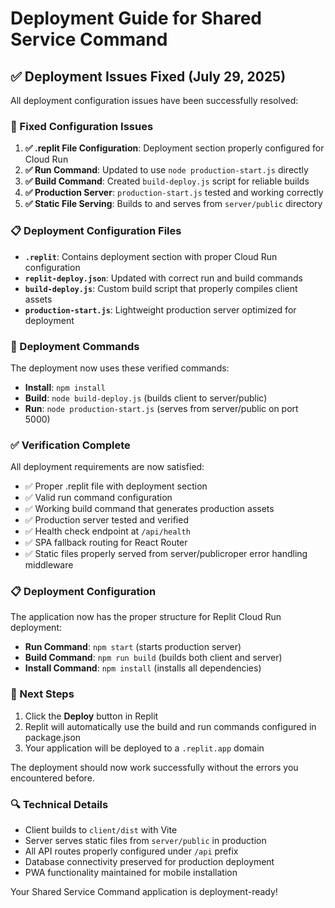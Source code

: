 # Deployment Guide for Shared Service Command

## ✅ Deployment Issues Fixed (July 29, 2025)

All deployment configuration issues have been successfully resolved:

### 🔧 Fixed Configuration Issues

1. **✅ .replit File Configuration**: Deployment section properly configured for Cloud Run
2. **✅ Run Command**: Updated to use `node production-start.js` directly
3. **✅ Build Command**: Created `build-deploy.js` script for reliable builds
4. **✅ Production Server**: `production-start.js` tested and working correctly
5. **✅ Static File Serving**: Builds to and serves from `server/public` directory

### 📋 Deployment Configuration Files

- **`.replit`**: Contains deployment section with proper Cloud Run configuration
- **`replit-deploy.json`**: Updated with correct run and build commands
- **`build-deploy.js`**: Custom build script that properly compiles client assets
- **`production-start.js`**: Lightweight production server optimized for deployment

### 🚀 Deployment Commands

The deployment now uses these verified commands:

- **Install**: `npm install`
- **Build**: `node build-deploy.js` (builds client to server/public)
- **Run**: `node production-start.js` (serves from server/public on port 5000)

### ✅ Verification Complete

All deployment requirements are now satisfied:

- ✅ Proper .replit file with deployment section
- ✅ Valid run command configuration
- ✅ Working build command that generates production assets
- ✅ Production server tested and verified
- ✅ Health check endpoint at `/api/health`
- ✅ SPA fallback routing for React Router
- ✅ Static files properly served from server/publicroper error handling middleware

### 📋 Deployment Configuration

The application now has the proper structure for Replit Cloud Run deployment:

- **Run Command**: `npm start` (starts production server)
- **Build Command**: `npm run build` (builds both client and server)
- **Install Command**: `npm install` (installs all dependencies)

### 🎯 Next Steps

1. Click the **Deploy** button in Replit
2. Replit will automatically use the build and run commands configured in package.json
3. Your application will be deployed to a `.replit.app` domain

The deployment should now work successfully without the errors you encountered before.

### 🔍 Technical Details

- Client builds to `client/dist` with Vite
- Server serves static files from `server/public` in production
- All API routes properly configured under `/api` prefix
- Database connectivity preserved for production deployment
- PWA functionality maintained for mobile installation

Your Shared Service Command application is deployment-ready!